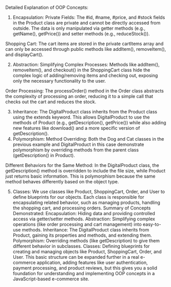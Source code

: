Detailed Explanation of OOP Concepts:
1. Encapsulation:
Private Fields: The #id, #name, #price, and #stock fields in the Product class are private and cannot be directly accessed from outside. The data is only manipulated via getter methods (e.g., getName(), getPrice()) and setter methods (e.g., reduceStock()).

Shopping Cart: The cart items are stored in the private cartItems array and can only be accessed through public methods like addItem(), removeItem(), and displayCart().

2. Abstraction:
Simplifying Complex Processes: Methods like addItem(), removeItem(), and checkout() in the ShoppingCart class hide the complex logic of adding/removing items and checking out, exposing only the necessary functionality to the user.

Order Processing: The processOrder() method in the Order class abstracts the complexity of processing an order, reducing it to a simple call that checks out the cart and reduces the stock.

3. Inheritance:
The DigitalProduct class inherits from the Product class using the extends keyword. This allows DigitalProduct to use the methods of Product (e.g., getDescription(), getPrice()) while also adding new features like download() and a more specific version of getDescription().
4. Polymorphism:
Method Overriding: Both the Dog and Cat classes in the previous example and DigitalProduct in this case demonstrate polymorphism by overriding methods from the parent class (getDescription() in Product).

Different Behaviors for the Same Method: In the DigitalProduct class, the getDescription() method is overridden to include the file size, while Product just returns basic information. This is polymorphism because the same method behaves differently based on the object type.

5. Classes:
We use classes like Product, ShoppingCart, Order, and User to define blueprints for our objects. Each class is responsible for encapsulating related behavior, such as managing products, handling the shopping cart, and processing orders.
Summary of Concepts Demonstrated:
Encapsulation: Hiding data and providing controlled access via getter/setter methods.
Abstraction: Simplifying complex operations (like order processing and cart management) into easy-to-use methods.
Inheritance: The DigitalProduct class inherits from Product, gaining its properties and methods, and extending them.
Polymorphism: Overriding methods (like getDescription) to give them different behavior in subclasses.
Classes: Defining blueprints for creating and managing objects like Product, ShoppingCart, Order, and User.
This basic structure can be expanded further in a real e-commerce application, adding features like user authentication, payment processing, and product reviews, but this gives you a solid foundation for understanding and implementing OOP concepts in a JavaScript-based e-commerce site.